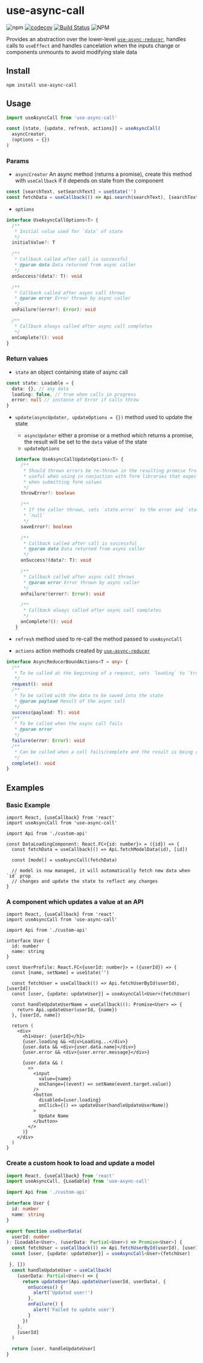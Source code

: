 # use-async-call

![npm](https://img.shields.io/npm/v/use-async-call.svg)
[![codecov](https://codecov.io/gh/azmenak/use-async-call/branch/master/graph/badge.svg)](https://codecov.io/gh/azmenak/use-async-call)
[![Build Status](https://travis-ci.org/azmenak/use-async-call.svg?branch=master)](https://travis-ci.org/azmenak/use-async-call)
![NPM](https://img.shields.io/npm/l/use-async-call.svg)

Provides an abstraction over the lower-level [`use-async-reducer`](https://github.com/azmenak/use-async-reducer), handles calls to `useEffect` and handles cancelation when the inputs change or components unmounts to avoid modifying stale data

## Install

```
npm install use-async-call
```

## Usage

```ts
import useAsyncCall from 'use-async-call'

const [state, {update, refresh, actions}] = useAsyncCall(
  asyncCreator,
  (options = {})
)
```

### Params

- `asyncCreator` An async method (returns a promise), create this method with `useCallback` if it depends on state from the component

```ts
const [searchText, setSearchText] = useState('')
const fetchData = useCallback(() => Api.search(searchText), [searchText])
```

- `options`

```ts
interface UseAsyncCallOptions<T> {
  /**
   * Initial value used for `data` of state
   */
  initialValue?: T

  /**
   * Callback called after call is successful
   * @param data Data returned from async caller
   */
  onSuccess?(data?: T): void

  /**
   * Callback called after async call throws
   * @param error Error thrown by async caller
   */
  onFailure?(error?: Error): void

  /**
   * Callback always called after async call completes
   */
  onComplete?(): void
}
```

### Return values

- `state` an object containing state of async call

```ts
const state: Loadable = {
  data: {}, // any data
  loading: false, // true when calls in progress
  error: null // instance of Error if calls throw
}
```

- `update(asyncUpdater, updateOptions = {})` method used to update the state

  - `asyncUpdater` either a promise or a method which returns a promise, the result will be set to the `data` value of the state
  - `updateOptions`

  ```ts
  interface UseAsyncCallUpdateOptions<T> {
    /**
     * Should thrown errors be re-thrown in the resulting promise from `update`;
     * useful when using in conjuction with form libraries that expect errors
     * when submitting form values
     */
    throwError?: boolean

    /**
     * If the caller throws, sets `state.error` to the error and `state.data` to
     * `null`
     */
    saveError?: boolean

    /**
     * Callback called after call is successful
     * @param data Data returned from async caller
     */
    onSuccess?(data?: T): void

    /**
     * Callback called after async call throws
     * @param error Error thrown by async caller
     */
    onFailure?(error?: Error): void

    /**
     * Callback always called after async call completes
     */
    onComplete?(): void
  }
  ```

- `refresh` method used to re-call the method passed to `useAsyncCall`

- `actions` action methods created by [`use-async-reducer`](https://github.com/azmenak/use-async-reducer)

```ts
interface AsyncReducerBoundActions<T = any> {
  /**
   * To be called at the beginning of a request, sets `loading` to `true`
   */
  request(): void
  /**
   * To be called with the data to be saved into the state
   * @param payload Result of the async call
   */
  success(payload: T): void
  /**
   * To be called when the async call fails
   * @param error
   */
  failure(error: Error): void
  /**
   * Can be called when a call fails/complete and the result is being discarded
   */
  complete(): void
}
```

## Examples

### Basic Example

```tsx
import React, {useCallback} from 'react'
import useAsyncCall from 'use-async-call'

import Api from './custom-api'

const DataLoadingComponent: React.FC<{id: number}> = ({id}) => {
  const fetchData = useCallback(() => Api.fetchModelData(id), [id])

  const [model] = useAsyncCall(fetchData)

  // model is now managed, it will automatically fetch new data when `id` prop
  // changes and update the state to reflect any changes
}
```

### A component which updates a value at an API

```tsx
import React, {useCallback} from 'react'
import useAsyncCall from 'use-async-call'

import Api from './custom-api'

interface User {
  id: number
  name: string
}

const UserProfile: React.FC<{userId: number}> = ({userId}) => {
  const [name, setName] = useState('')

  const fetchUser = useCallback(() => Api.fetchUserById(userId), [userId])
  const [user, {update: updateUser}] = useAsyncCall<User>(fetchUser)

  const handleUpdateUserName = useCallback((): Promise<User> => {
    return Api.updateUser(userId, {name})
  }, [userId, name])

  return (
    <div>
      <h1>User: {userId}</h1>
      {user.loading && <div>Loading...</div>}
      {user.data && <div>{user.data.name}</div>}
      {user.error && <div>{user.error.message}</div>}

      {user.data && (
        <>
          <input
            value={name}
            onChange={(event) => setName(event.target.value)}
          />
          <button
            disabled={user.loading}
            onClick={() => updateUser(handleUpdateUserName)}
          >
            Update Name
          </button>
        </>
      )}
    </div>
  )
}
```

### Create a custom hook to load and update a model

```ts
import React, {useCallback} from 'react'
import useAsyncCall, {Loadable} from 'use-async-call'

import Api from './custom-api'

interface User {
  id: number
  name: string
}

export function useUserData(
  userId: number
): [Loadable<User>, (userData: Partial<User>) => Promise<User>] {
  const fetchUser = useCallback(() => Api.fetchUserById(userId), [userId])
  const [user, {update: updateUser}] = useAsyncCall<User>(fetchUser)

 }, [])
  const handleUpdateUser = useCallback(
    (userData: Partial<User>) => {
      return updateUser(Api.updateUser(userId, userData), {
        onSuccess() {
          alert('Updated user!')
        },
        onFailure() {
          alert('Failed to update user')
        }
      })
    },
    [userId]
  )

  return [user, handleUpdateUser]
}
```
